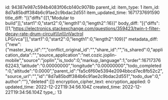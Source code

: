 id: 94387e987c594b4083f06cb140c9078b
parent_id: 
item_type: 1
item_id: 8d7a85bdff384b6c91ae2c9bdac2d551
item_updated_time: 1671737691590
title_diff: "[{\"diffs\":[[1,\"Modular to build\"]],\"start1\":0,\"start2\":0,\"length1\":0,\"length2\":16}]"
body_diff: "[{\"diffs\":[[1,\"https://electronics.stackexchange.com/questions/359423/twin-t-filter-decay-rate-drum-circuit\\\n\\\nVactrol LPG/vca\"]],\"start1\":0,\"start2\":0,\"length1\":0,\"length2\":109}]"
metadata_diff: {"new":{"master_key_id":"","conflict_original_id":"","share_id":"","is_shared":0,"application_data":"","source_application":"net.cozic.joplin-mobile","source":"joplin","is_todo":0,"markup_language":1,"order":1671737662243,"latitude":"0.00000000","longitude":"0.00000000","todo_completed":0,"altitude":"0.0000","parent_id":"fa5c6f60e5394e2094bbcd7ec8fb52c2","source_url":"","id":"8d7a85bdff384b6c91ae2c9bdac2d551","todo_due":0,"author":""},"deleted":[]}
encryption_cipher_text: 
encryption_applied: 0
updated_time: 2022-12-22T19:34:56.104Z
created_time: 2022-12-22T19:34:56.104Z
type_: 13